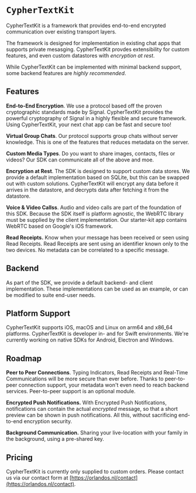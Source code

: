# ``CypherTextKit``

CypherTextKit is a framework that provides end-to-end encrypted communication over existing transport layers.

The framework is designed for implementation in existing chat apps that supports private mesasging. CypherTextKit provdes extensibility for custom features, and even custom datastores with _encryption at rest_.

While CypherTextKit can be implemented with minimal backend support, some backend features are _highly recommended_.

## Features

**End-to-End Encryption**. We use a protocol based off the proven cryptographic standards made by Signal. CypherTextKit provides the powerful cryptography of Signal in a highly flexible and secure framework. Using CypherTextKit, your next chat app can be fast and secure too!

**Virtual Group Chats**. Our protocol supports group chats without server knowledge. This is one of the features that reduces metadata on the server.

**Custom Media Types**. Do you want to share images, contacts, files or videos? Our SDK can communicate all of the above and moe.

**Encryption at Rest**. The SDK is designed to support custom data stores. We provide a default implementation based on SQLite, but this can be swapped out with custom solutions. CypherTextKit will encrypt any data before it arrives in the datastore, and decrypts data after fetching it from the datastore.

**Voice & Video Callss**. Audio and video calls are part of the foundation of this SDK. Because the SDK itself is platform agnostic, the WebRTC library must be supplied by the client implementation. Our starter-kit app contains WebRTC based on Google's iOS framework.

**Read Receipts.** Know when your message has been received or seen using Read Receipts. Read Receipts are sent using an identifier known only to the two devices. No metadata can be correlated to a specific message.

## Backend

As part of the SDK, we provide a default backend- and client implementation. These implementations can be used as an example, or can be modified to suite end-user needs.

## Platform Support

CypherTextKit supports iOS, macOS and Linux on arm64 and x86_64 platforms. CypherTextKit is developer in- and for Swift environments. We're currently working on native SDKs for Android, Electron and Windows.

## Roadmap

**Peer to Peer Connections**. Typing Indicators, Read Receipts and Real-Time Communications will be more secure than ever before. Thanks to peer-to-peer connection support, your metadata won't even need to reach backend services. Peer-to-peer support is an optional module.

**Encrypted Push Notifications.** With Encrypted Push Notifications, notifications can contain the actual _encrypted_ message, so that a short preview can be shown in push notifications. All this, without sacrificing end-to-end encryption security.

**Background Communication.** Sharing your live-location with your family in the background, using a pre-shared key.

## Pricing

CypherTextKit is currently only supplied to custom orders. Please contact us via our contact form at [https://orlandos.nl/contact](https://orlandos.nl/contact).
